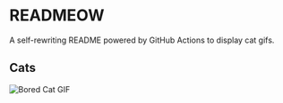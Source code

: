 # READMEOW

A self-rewriting README powered by GitHub Actions to display cat gifs.

## Cats

![Bored Cat GIF](https://media1.giphy.com/media/v1.Y2lkPTlhY2QwMmRhN2prYW1rYnMyNGoya2ltODJjZHA1MTYxeWR0emZ1emNudG8zcnY5dyZlcD12MV9naWZzX3NlYXJjaCZjdD1n/mlvseq9yvZhba/200.gif)
